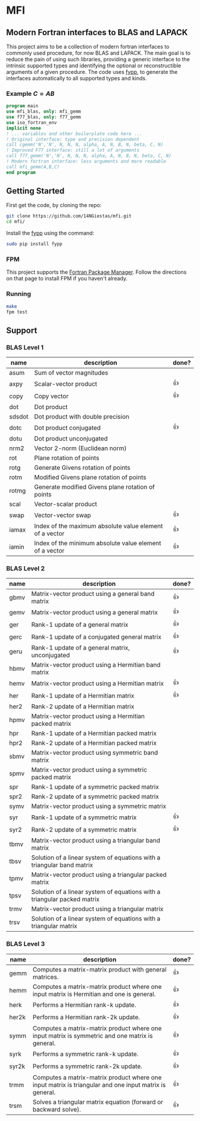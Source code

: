 # MFI

## Modern Fortran interfaces to BLAS and LAPACK

This project aims to be a collection of modern fortran interfaces to commonly used procedure, for now BLAS and LAPACK.
The main goal is to reduce the pain of using such libraries, providing a generic interface to the intrinsic supported types and 
identifying the optional or reconstructible arguments of a given procedure. The code uses [fypp](https://github.com/aradi/fypp),
to generate the interfaces automatically to all supported types and kinds.

### Example $C = AB$

```fortran
program main
use mfi_blas, only: mfi_gemm
use f77_blas, only: f77_gemm
use iso_fortran_env
implicit none
! ... variables and other boilerplate code here ...
! Original interface: type and precision dependent
call cgemm('N','N', N, N, N, alpha, A, N, B, N, beta, C, N)
! Improved F77 interface: still a lot of arguments
call f77_gemm('N','N', N, N, N, alpha, A, N, B, N, beta, C, N)
! Modern fortran interface: less arguments and more readable 
call mfi_gemm(A,B,C)
end program
```

## Getting Started

First get the code, by cloning the repo:

```sh
git clone https://github.com/14NGiestas/mfi.git
cd mfi/
```

Install the [fypp](https://github.com/aradi/fypp) using the command:

```sh
sudo pip install fypp
```

### FPM

This project supports the [Fortran Package Manager](https://github.com/fortran-lang/fpm). Follow the directions on that page to install FPM if you haven't already.

### Running 
```sh
make
fpm test
```

## Support

### BLAS Level 1

| name   | description                                             | done? |
| ------ | ------------------------------------------------------- | ----- |
| asum   | Sum of vector magnitudes                                |       |
| axpy   | Scalar-vector product                                   | :+1:  |
| copy   | Copy vector                                             | :+1:  |
| dot    | Dot product                                             |       |
| sdsdot | Dot product with double precision                       |       |
| dotc   | Dot product conjugated                                  | :+1:  |
| dotu   | Dot product unconjugated                                |       |
| nrm2   | Vector 2-norm (Euclidean norm)                          |       |
| rot    | Plane rotation of points                                |       |
| rotg   | Generate Givens rotation of points                      |       |
| rotm   | Modified Givens plane rotation of points                |       |
| rotmg  | Generate modified Givens plane rotation of points       |       |
| scal   | Vector-scalar product                                   |       |
| swap   | Vector-vector swap                                      | :+1:  |
| iamax  | Index of the maximum absolute value element of a vector | :+1:  |
| iamin  | Index of the minimum absolute value element of a vector | :+1:  |

### BLAS Level 2

| name | description                                                              | done? |
| ---- | ------------------------------------------------------------------------ | ----- |
| gbmv | Matrix-vector product using a general band matrix                        | :+1:  |
| gemv | Matrix-vector product using a general matrix                             | :+1:  |
| ger  | Rank-1 update of a general matrix                                        | :+1:  |
| gerc | Rank-1 update of a conjugated general matrix                             | :+1:  |
| geru | Rank-1 update of a general matrix, unconjugated                          | :+1:  |
| hbmv | Matrix-vector product using a Hermitian band matrix                      |       |
| hemv | Matrix-vector product using a Hermitian matrix                           | :+1:  |
| her  | Rank-1 update of a Hermitian matrix                                      | :+1:  |
| her2 | Rank-2 update of a Hermitian matrix                                      |       |
| hpmv | Matrix-vector product using a Hermitian packed matrix                    |       |
| hpr  | Rank-1 update of a Hermitian packed matrix                               |       |
| hpr2 | Rank-2 update of a Hermitian packed matrix                               |       |
| sbmv | Matrix-vector product using symmetric band matrix                        |       |
| spmv | Matrix-vector product using a symmetric packed matrix                    |       |
| spr  | Rank-1 update of a symmetric packed matrix                               |       |
| spr2 | Rank-2 update of a symmetric packed matrix                               |       |
| symv | Matrix-vector product using a symmetric matrix                           |       |
| syr  | Rank-1 update of a symmetric matrix                                      | :+1:  |
| syr2 | Rank-2 update of a symmetric matrix                                      | :+1:  |
| tbmv | Matrix-vector product using a triangular band matrix                     |       |
| tbsv | Solution of a linear system of equations with a triangular band matrix   |       |
| tpmv | Matrix-vector product using a triangular packed matrix                   |       |
| tpsv | Solution of a linear system of equations with a triangular packed matrix |       |
| trmv | Matrix-vector product using a triangular matrix                          |       |
| trsv | Solution of a linear system of equations with a triangular matrix        |       |

### BLAS Level 3

| name  | description                                                                                            | done? |
| ----- | ------------------------------------------------------------------------------------------------------ | ----- |
| gemm  | Computes a matrix-matrix product with general matrices.                                                | :+1:  |
| hemm  | Computes a matrix-matrix product where one input matrix is Hermitian and one is general.               | :+1:  |
| herk  | Performs a Hermitian rank-k update.                                                                    | :+1:  |
| her2k | Performs a Hermitian rank-2k update.                                                                   | :+1:  |
| symm  | Computes a matrix-matrix product where one input matrix is symmetric and one matrix is general.        | :+1:  |
| syrk  | Performs a symmetric rank-k update.                                                                    | :+1:  |
| syr2k | Performs a symmetric rank-2k update.                                                                   | :+1:  |
| trmm  | Computes a matrix-matrix product where one input matrix is triangular and one input matrix is general. | :+1:  |
| trsm  | Solves a triangular matrix equation (forward or backward solve).                                       | :+1:  |
